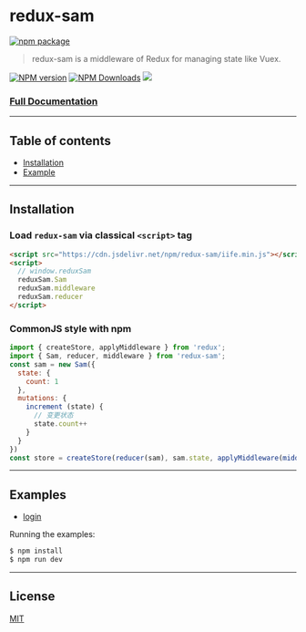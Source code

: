# redux-sam

[![npm package](https://nodei.co/npm/redux-sam.png?downloads=true&downloadRank=true&stars=true)](https://www.npmjs.com/package/redux-sam)

> redux-sam is a middleware of Redux for managing state like Vuex.

[![NPM version](https://img.shields.io/npm/v/redux-sam.svg?style=flat)](https://npmjs.org/package/redux-sam)
[![NPM Downloads](https://img.shields.io/npm/dm/redux-sam.svg?style=flat)](https://npmjs.org/package/redux-sam)
[![](https://data.jsdelivr.com/v1/package/npm/redux-sam/badge)](https://www.jsdelivr.com/package/npm/redux-sam)

### [Full Documentation](https://react-hobby.github.io/redux-sam/)

---

## Table of contents

  - [Installation](#Installation)
  - [Example](#Example)

---

## Installation

### Load `redux-sam` via classical `<script>` tag

```html
<script src="https://cdn.jsdelivr.net/npm/redux-sam/iife.min.js"></script>
<script>
  // window.reduxSam
  reduxSam.Sam
  reduxSam.middleware
  reduxSam.reducer
</script>

```

### CommonJS style with npm

```js
import { createStore, applyMiddleware } from 'redux';
import { Sam, reducer, middleware } from 'redux-sam';
const sam = new Sam({
  state: {
    count: 1
  },
  mutations: {
    increment (state) {
      // 变更状态
      state.count++
    }
  }
})
const store = createStore(reducer(sam), sam.state, applyMiddleware(middleware(sam)));

```

---

## Examples

  - [login](examples/login)

Running the examples:

```bash
$ npm install
$ npm run dev

```

---

## License

[MIT](https://opensource.org/licenses/MIT)
